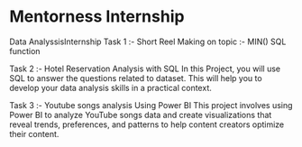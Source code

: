 # Mentorness Internship
Data AnalyssisInternship
Task 1 :-
Short Reel Making on topic :- MIN() SQL function 

Task 2 :-
Hotel Reservation Analysis with SQL
In this Project, you will use SQL to answer the questions related to dataset. This will help you to develop your data analysis skills in a practical context.

Task 3 :- 
Youtube songs analysis Using Power BI
This project involves using Power BI to analyze YouTube songs data and create visualizations that reveal trends, preferences, and patterns to help content creators optimize their content.
